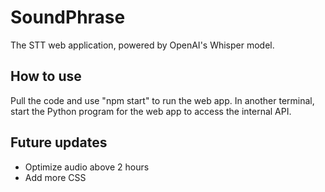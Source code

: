 # SoundPhrase

The STT web application, powered by OpenAI's Whisper model.

## How to use

Pull the code and use "npm start" to run the web app.
In another terminal, start the Python program for the web app to access the internal API.

## Future updates

- Optimize audio above 2 hours
- Add more CSS
